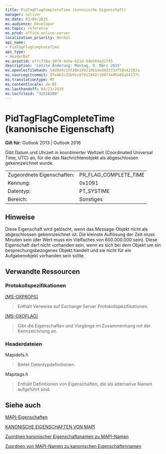 ```yaml
---
title: PidTagFlagCompleteTime (kanonische Eigenschaft)
manager: soliver
ms.date: 03/09/2015
ms.audience: Developer
ms.topic: reference
ms.prod: office-online-server
localization_priority: Normal
api_name:
- PidTagFlagCompleteTime
api_type:
- HeaderDef
ms.assetid: effc738a-30f4-4a5e-b21d-04b50dad1f45
description: 'Letzte Änderung: Montag, 9. März 2015'
ms.openlocfilehash: 5dd0d4c19f30e189218b1aeddd333df58e42102a
ms.sourcegitcommit: 8fe462c32b91c87911942c188f3445e85a54137c
ms.translationtype: MT
ms.contentlocale: de-DE
ms.lasthandoff: 04/23/2019
ms.locfileid: "32316289"
---
```

# <a name="pidtagflagcompletetime-canonical-property"></a>PidTagFlagCompleteTime (kanonische Eigenschaft)

  
  
**Gilt für**: Outlook 2013 | Outlook 2016 
  
Gibt Datum und Uhrzeit in koordinierter Weltzeit (Coordinated Universal Time, UTC) an, für die das Nachrichtenobjekt als abgeschlossen gekennzeichnet wurde.
  
|||
|:-----|:-----|
|Zugeordnete Eigenschaften:  <br/> |PR_FLAG_COMPLETE_TIME  <br/> |
|Kennung:  <br/> |0x1091  <br/> |
|Datentyp:  <br/> |PT_SYSTIME  <br/> |
|Bereich:  <br/> |Sonstiges  <br/> |
   
## <a name="remarks"></a>Hinweise

Diese Eigenschaft wird gelöscht, wenn das Message-Objekt nicht als abgeschlossen gekennzeichnet ist. Die kleinste Auflösung der Zeit muss Minuten sein (der Wert muss ein Vielfaches von 600.000.000 sein). Diese Eigenschaft darf nicht vorhanden sein, wenn es sich bei dem Objekt um ein besprechungsbezogenes Objekt handelt und sie nicht für ein Aufgabenobjekt vorhanden sein sollte.
  
## <a name="related-resources"></a>Verwandte Ressourcen

### <a name="protocol-specifications"></a>Protokollspezifikationen

[[MS-OXPROPS]](https://msdn.microsoft.com/library/f6ab1613-aefe-447d-a49c-18217230b148%28Office.15%29.aspx)
  
> Enthält Verweise auf Exchange Server Protokollspezifikationen.
    
[[MS-OXOFLAG]](https://msdn.microsoft.com/library/f1e50be4-ed30-4c2a-b5cb-8ff3aaaf9b91%28Office.15%29.aspx)
  
> Gibt die Eigenschaften und Vorgänge im Zusammenhang mit der Kennzeichnung an.
    
### <a name="header-files"></a>Headerdateien

Mapidefs.h
  
> Bietet Datentypdefinitionen.
    
Mapitags.h
  
> Enthält Definitionen von Eigenschaften, die als alternative Namen aufgeführt sind.
    
## <a name="see-also"></a>Siehe auch



[MAPI-Eigenschaften](mapi-properties.md)
  
[KANONISCHE EIGENSCHAFTEN VON MAPI](mapi-canonical-properties.md)
  
[Zuordnen kanonischer Eigenschaftsnamen zu MAPI-Namen](mapping-canonical-property-names-to-mapi-names.md)
  
[Zuordnen von MAPI-Namen zu kanonischen Eigenschaftennamen](mapping-mapi-names-to-canonical-property-names.md)

